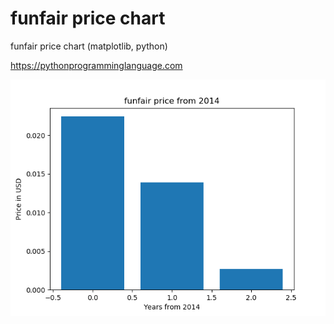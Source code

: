 # funfair price chart 

funfair price chart (matplotlib, python)

https://pythonprogramminglanguage.com

<img src='chart.png'>
